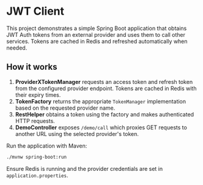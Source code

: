 # JWT Client

This project demonstrates a simple Spring Boot application that obtains JWT Auth tokens from an external provider and uses them to call other services. Tokens are cached in Redis and refreshed automatically when needed.

## How it works

1. **ProviderXTokenManager** requests an access token and refresh token from the configured provider endpoint. Tokens are cached in Redis with their expiry times.
2. **TokenFactory** returns the appropriate `TokenManager` implementation based on the requested provider name.
3. **RestHelper** obtains a token using the factory and makes authenticated HTTP requests.
4. **DemoController** exposes `/demo/call` which proxies GET requests to another URL using the selected provider's token.

Run the application with Maven:

```bash
./mvnw spring-boot:run
```

Ensure Redis is running and the provider credentials are set in `application.properties`.
